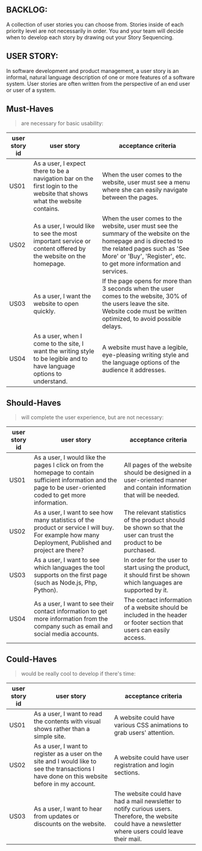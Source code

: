 ## BACKLOG:

A collection of user stories you can choose from. Stories inside of each priority level are not necessarily in order. You and your team will decide when to develop each story by drawing out your Story Sequencing.

## USER STORY:

In software development and product management, a user story is an informal, natural language description of one or more features of a software system. User stories are often written from the perspective of an end user or user of a system.

## Must-Haves

> are necessary for basic usability:

| user story id | user story | acceptance criteria |
| ------------- | ---------- | ------------------- |
| US01          |    As a user, I expect there to be a navigation bar on the first login to the website that shows what the website contains.        |               When the user comes to the website, user must see a menu where she can easily navigate between the pages.      |
| US02          |   As a user, I would like to see the most important service or content offered by the website on the homepage.         |       When the user comes to the website, user must see the summary of the website on the homepage and is directed to the related pages such as 'See More' or 'Buy', 'Register', etc. to get more information and services.              |
| US03          |  As a user, I want the website to open quickly.          |       If the page opens for more than 3 seconds when the user comes to the website, 30% of the users leave the site. Website code must be written optimized, to avoid possible delays.              |
| US04          |    As a user, when I come to the site, I want the writing style to be legible and to have language options to understand.        |              A website must have a legible, eye-pleasing writing style and the language options of the audience it addresses.       |
## Should-Haves

> will complete the user experience, but are not necessary:

| user story id | user story | acceptance criteria |
| ------------- | ---------- | ------------------- |
| US01          |   As a user, I would like the pages I click on from the homepage to contain sufficient information and the page to be user-oriented coded to get more information.         |       All pages of the website should be designed in a user-oriented manner and contain information that will be needed.              |
| US02          |       As a user, I want to see how many statistics of the product or service I will buy. For example how many Deployment, Published and project are there?     |            The relevant statistics of the product should be shown so that the user can trust the product to be purchased.         |
| US03          |   As a user, I want to see which languages the tool supports on the first page (such as Node.js, Php, Python).         |           In order for the user to start using the product, it should first be shown which languages are supported by it.          |
| US04          |    As a user, I want to see their contact information to get more information from the company such as email and social media accounts.        |            The contact information of a website should be included in the header or footer section that users can easily access.         |
## Could-Haves

> would be really cool to develop if there's time:

| user story id | user story | acceptance criteria |
| ------------- | ---------- | ------------------- |
| US01          |  As a user, I want to read the contents with visual shows rather than a simple site.          |       A website could have various CSS animations to grab users' attention.              |
| US02          |     As a user, I want to register as a user on the site and I would like to see the transactions I have done on this website before in my account.       |        A website could have user registration and login sections.             |
| US03          |       As a user, I want to hear from updates or discounts on the website.     |          The website could have had a mail newsletter to notify curious users. Therefore, the website could have a newsletter where users could leave their mail.           |
